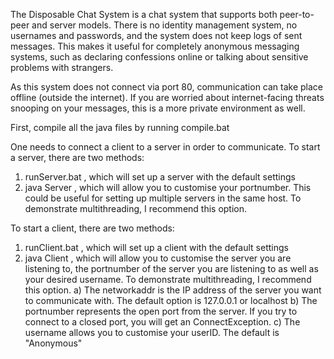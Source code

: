 The Disposable Chat System is a chat system that supports both peer-to-peer and server models. There is no identity management system, no usernames and passwords, and the system does not keep logs of sent messages. This makes it useful for completely anonymous messaging systems, such as declaring confessions online or talking about sensitive problems with strangers.

As this system does not connect via port 80, communication can take place offline (outside the internet). If you are worried about internet-facing threats snooping on your messages, this is a more private environment as well.

First, compile all the java files by running compile.bat

One needs to connect a client to a server in order to communicate.
To start a server, there are two methods:
1) runServer.bat , which will set up a server with the default settings
2) java Server <portnumber> , which will allow you to customise your portnumber. This could be useful for setting up multiple servers in the same host. To demonstrate multithreading, I recommend this option.

To start a client, there are two methods:
1) runClient.bat , which will set up a client with the default settings
2) java Client <networkaddr> <portnumber>  <username>, which will allow you to customise the server you are listening to, the portnumber of the server you are listening to as well as your desired username. To demonstrate multithreading, I recommend this option.
    a) The networkaddr is the IP address of the server you want to communicate with. The default option is 127.0.0.1 or localhost
    b) The portnumber represents the open port from the server. If you try to connect to a closed port, you will get an ConnectException.
    c) The username allows you to customise your userID. The default is "Anonymous"

